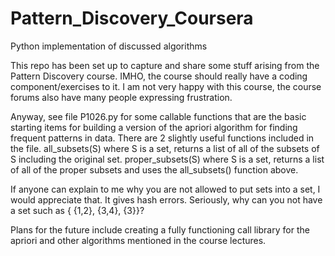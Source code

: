 # Pattern_Discovery_Coursera
Python implementation of discussed algorithms

This repo has been set up to capture and share some stuff arising from the Pattern Discovery course.
IMHO, the course should really have a coding component/exercises to it.  I am not very happy with this course, the course forums also have many people expressing frustration.

Anyway, see file P1026.py for some callable functions that are the basic starting items for
building a version of the apriori algorithm for finding frequent patterns in data.
There are 2 slightly useful functions included in the file.
all_subsets(S) where S is a set, returns a list of all of the subsets of S including the original set.
proper_subsets(S) where S is a set, returns a list of all of the proper subsets and uses the all_subsets() function above.

If anyone can explain to me why you are not allowed to put sets into a set, I would appreciate that.  It gives hash errors.
Seriously, why can you not have a set such as { {1,2}, {3,4}, {3}}?

Plans for the future include creating a fully functioning call library for the apriori and other 
algorithms mentioned in the course lectures.
